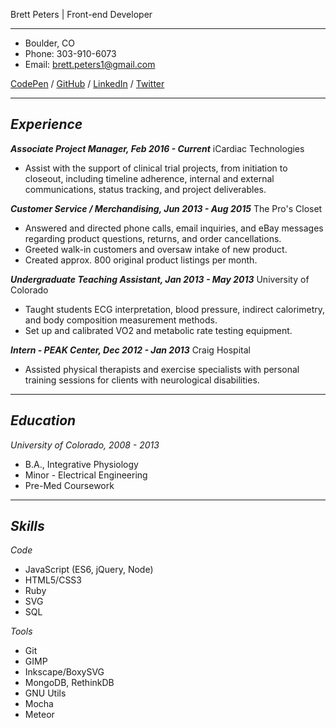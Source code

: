 Brett Peters | Front-end Developer

----------
- Boulder, CO
- Phone: 303-910-6073
- Email: brett.peters1@gmail.com


[CodePen](http://codepen.io/bap13/) / [GitHub](https://github.com/brettapeters) / [LinkedIn](https://www.linkedin.com/in/brett-peters-87875984) / [Twitter](https://twitter.com/brettpeters13)

----------
## __*Experience*__

__*Associate Project Manager, Feb 2016 - Current*__
iCardiac Technologies

- Assist with the support of clinical trial projects, from initiation to closeout, including timeline adherence, internal and external communications, status tracking, and project deliverables.

__*Customer Service / Merchandising, Jun 2013 - Aug 2015*__
The Pro's Closet
- Answered and directed phone calls, email inquiries, and eBay messages regarding product questions, returns, and order cancellations.
- Greeted walk-in customers and oversaw intake of new product.
- Created approx. 800 original product listings per month.

__*Undergraduate Teaching Assistant, Jan 2013 - May 2013*__
University of Colorado
- Taught students ECG interpretation, blood pressure, indirect calorimetry, and body composition measurement methods.
- Set up and calibrated VO2 and metabolic rate testing equipment.

__*Intern - PEAK Center, Dec 2012 - Jan 2013*__
Craig Hospital
- Assisted physical therapists and exercise specialists with personal training sessions for clients with neurological disabilities.

----------
## *Education*

*University of Colorado, 2008 - 2013*
- B.A., Integrative Physiology
- Minor - Electrical Engineering
- Pre-Med Coursework

----------
## *Skills*

*Code*
- JavaScript (ES6, jQuery, Node)
- HTML5/CSS3
- Ruby
- SVG
- SQL

*Tools*
- Git
- GIMP
- Inkscape/BoxySVG
- MongoDB, RethinkDB
- GNU Utils
- Mocha
- Meteor


